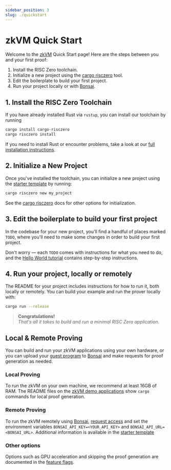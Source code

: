 ```yaml
---
sidebar_position: 3
slug: ./quickstart
---
```


# zkVM Quick Start

Welcome to the [zkVM] Quick Start page! Here are the steps between you and your first proof:

1. Install the RISC Zero toolchain.
2. Initialize a new project using the [cargo risczero] tool.
3. Edit the boilerplate to build your first project.
4. Run your project locally or with [Bonsai].

## 1. Install the RISC Zero Toolchain

If you have already installed Rust via `rustup`, you can install our toolchain by running

```bash
cargo install cargo-risczero
cargo risczero install
```

If you need to install Rust or encounter problems, take a look at our [full installation instructions](./install.md).

## 2. Initialize a New Project

Once you've installed the toolchain, you can initialize a new project using the [starter template][starter-template] by running:

```bash
cargo risczero new my_project
```

See the [cargo risczero] docs for other options for initialization.

## 3. Edit the boilerplate to build your first project

In the codebase for your new project, you'll find a handful of places marked `TODO`, where you'll need to make some changes in order to build your first project.

Don't worry ― each `TODO` comes with instructions for what you need to do, and the [Hello World tutorial] contains step-by-step instructions.

## 4. Run your project, locally or remotely

The README for your project includes instructions for how to run it, both locally or remotely.
You can build your example and run the prover locally with:

```bash
cargo run --release
```

> **Congratulations!** <br/>_That's all it takes to build and run a minimal RISC Zero application._

## Local & Remote Proving

You can build and run your zkVM applications using your own hardware, or you can upload your [guest program] to [Bonsai] and make requests for proof generation as needed.

### Local Proving

To run the zkVM on your own machine, we recommend at least 16GB of RAM.
The README files on the [zkVM demo applications] show `cargo` commands for local proof generation.

### Remote Proving

To run the zkVM remotely using [Bonsai], [request access] and set the environment variables `BONSAI_API_KEY=<YOUR_API_KEY>` and `BONSAI_API_URL=<BONSAI_URL>`.
Additional information is available in the [starter template](https://github.com/risc0/risc0/tree/release-0.18/templates/rust-starter#running-proofs-remotely-on-bonsai)

### Other options

Options such as GPU acceleration and skipping the proof generation are documented in the [feature flags].

[Bonsai]: ../bonsai/bonsai-overview.md
[cargo risczero]: https://docs.rs/cargo-risczero
[feature flags]: https://github.com/risc0/risc0#feature-flags
[guest program]: /terminology#guest-program
[Hello World tutorial]: https://github.com/risc0/risc0/tree/release-0.18/examples/hello-world/tutorial.md
[request access]: https://bonsai.xyz/apply
[starter-template]: https://github.com/risc0/risc0/tree/release-0.18/templates/rust-starter
[zkVM]: ../zkvm/
[zkVM demo applications]: https://github.com/risc0/risc0/tree/release-0.18/examples/
